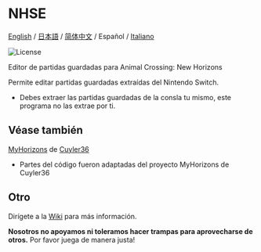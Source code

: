 NHSE
=====
<div>
  <a href="https://github.com/kwsch/NHSE">English</a> / <a href="README-jp.md">日本語</a> / <a href="README-zh-CN.md">简体中文</a> / <span>Español</span> / <a href="README-it.md">Italiano</a>
</div>

![License](https://img.shields.io/badge/License-GPLv3-blue.svg)

Editor de partidas guardadas para Animal Crossing: New Horizons

Permite editar partidas guardadas extraídas del Nintendo Switch.
* Debes extraer las partidas guardadas de la consla tu mismo, este programa no las extrae por ti.

## Véase también

[MyHorizons](https://github.com/Cuyler36/MyHorizons) de [Cuyler36](https://github.com/Cuyler36/)
* Partes del código fueron adaptadas del proyecto MyHorizons de Cuyler36

## Otro

Dirígete a la [Wiki](https://github.com/kwsch/NHSE/wiki) para más información.

**Nosotros no apoyamos ni toleramos hacer trampas para aprovecharse de otros.** Por favor juega de manera justa!
